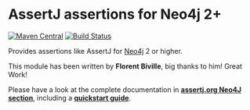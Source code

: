 AssertJ assertions for Neo4j 2+
===============================

[![Maven Central](https://maven-badges.herokuapp.com/maven-central/org.assertj/assertj-neo4j/badge.svg)](https://maven-badges.herokuapp.com/maven-central/org.assertj/assertj-neo4j)
[![Build Status](https://travis-ci.org/joel-costigliola/assertj-neo4j.svg?branch=master)](https://travis-ci.org/joel-costigliola/assertj-neo4j)

Provides assertions like AssertJ for [Neo4j](http://www.neo4j.org/) 2 or higher.

This module has been written by **Florent Biville**, big thanks to him! Great Work!

Please have a look at the complete documentation in [**assertj.org Neo4J section**](http://joel-costigliola.github.io/assertj/assertj-neo4j.html), including a [**quickstart guide**](http://joel-costigliola.github.io/assertj/assertj-neo4j.html#quickstart).
